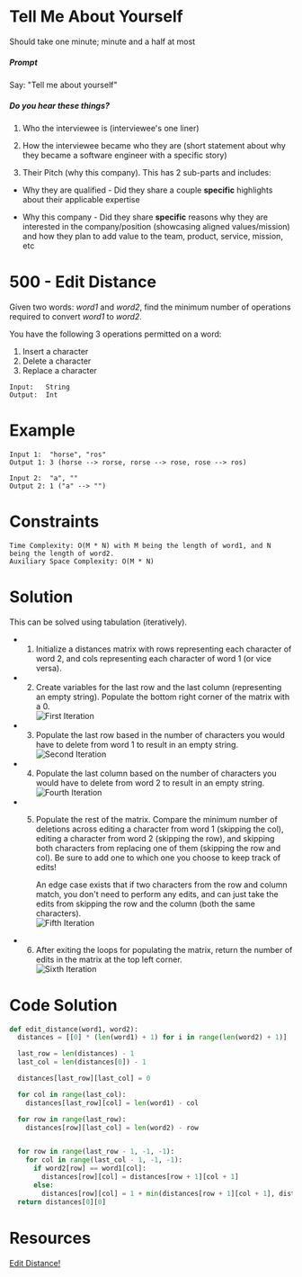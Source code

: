 # Tell Me About Yourself

Should take one minute; minute and a half at most

##### Prompt

Say: "Tell me about yourself"

##### Do you hear these things?

1. Who the interviewee is (interviewee's one liner)

2. How the interviewee became who they are (short statement about why they became a software engineer with a specific story)

3. Their Pitch (why this company). This has 2 sub-parts and includes:

  - Why they are qualified - Did they share a couple
  **specific** highlights about their applicable expertise

  - Why this company - Did they share **specific** reasons
  why they are interested in the company/position
  (showcasing aligned values/mission) and how they plan to
  add value to the team, product, service, mission, etc

# 500 - Edit Distance

Given two words: _word1_ and _word2_, find the minimum number of operations required
to convert _word1_ to _word2_.

You have the following 3 operations permitted on a word:

1. Insert a character
2. Delete a character
3. Replace a character  


```
Input: 	 String
Output:  Int
```

# Example
```
Input 1:  "horse", "ros"   
Output 1: 3 (horse --> rorse, rorse --> rose, rose --> ros)  

Input 2:  "a", "" 	           
Output 2: 1 ("a" --> "")   

```


# Constraints

```
Time Complexity: O(M * N) with M being the length of word1, and N being the length of word2.
Auxiliary Space Complexity: O(M * N)     
```


# Solution
This can be solved using tabulation (iteratively).

* 1) Initialize a distances matrix with rows representing each character of word 2, and cols representing each character of word 1 (or vice versa).
* 2) Create variables for the last row and the last column (representing an empty string). Populate the bottom right corner of the matrix with a 0.  
![First Iteration](https://res.cloudinary.com/outco-io/image/upload/v1540333801/first_iteration.png)
* 3) Populate the last row based in the number of characters you would have to delete from word 1 to result in an empty string.  
![Second Iteration](https://res.cloudinary.com/outco-io/image/upload/v1540333801/second_iteration.png)
* 4) Populate the last column based on the number of characters you would have to delete from word 2 to result in an empty string.  
![Fourth Iteration](https://res.cloudinary.com/outco-io/image/upload/v1540333801/fourth_iteration.png)
* 5) Populate the rest of the matrix. Compare the minimum number of deletions across editing a character from word 1 (skipping the col), editing a character from word 2 (skipping the row), and skipping both characters from replacing one of them (skipping the row and col). Be sure to add one to which one you choose to keep track of edits!

        An edge case exists that if two characters from the row and column match, you don't need to perform any edits, and can just take the edits from skipping the row and the column (both the same characters).  
![Fifth Iteration](https://res.cloudinary.com/outco-io/image/upload/v1540333801/fifth_iteration.png)
* 6) After exiting the loops for populating the matrix, return the number of edits in the matrix at the top left corner.  
![Sixth Iteration](https://res.cloudinary.com/outco-io/image/upload/v1540333801/sixth_iteration.png)

# Code Solution

```python
def edit_distance(word1, word2):
  distances = [[0] * (len(word1) + 1) for i in range(len(word2) + 1)]

  last_row = len(distances) - 1
  last_col = len(distances[0]) - 1

  distances[last_row][last_col] = 0

  for col in range(last_col):
    distances[last_row][col] = len(word1) - col

  for row in range(last_row):
    distances[row][last_col] = len(word2) - row


  for row in range(last_row - 1, -1, -1):
    for col in range(last_col - 1, -1, -1):
      if word2[row] == word1[col]:
        distances[row][col] = distances[row + 1][col + 1]
      else:
        distances[row][col] = 1 + min(distances[row + 1][col + 1], distances[row + 1][col], distances[row][col + 1])
  return distances[0][0]

```


# Resources
[Edit Distance!](https://leetcode.com/problems/edit-distance/discuss/)
